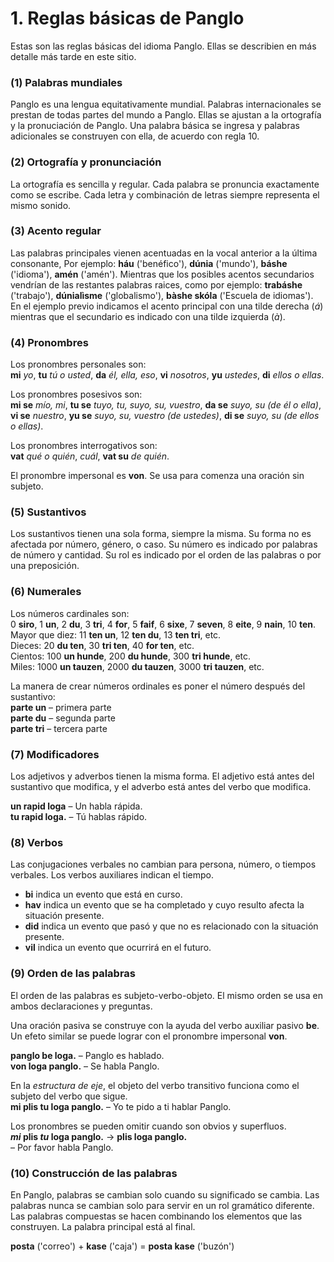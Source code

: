 
# 1. Reglas básicas de Panglo

Estas son las reglas básicas del idioma Panglo.
Ellas se describien en más detalle más tarde en este sitio.


### (1) Palabras mundiales

Panglo es una lengua equitativamente mundial.
Palabras internacionales se prestan de todas partes del mundo a Panglo.
Ellas se ajustan a la ortografía y la pronuciación de Panglo.
Una palabra básica se ingresa y palabras adicionales se construyen con ella, de acuerdo con regla 10.


### (2) Ortografía y pronunciación

La ortografía es sencilla y regular.
Cada palabra se pronuncia exactamente como se escribe.
Cada letra y combinación de letras siempre representa el mismo sonido.


### (3) Acento regular

Las palabras principales vienen acentuadas en la vocal anterior a la última consonante,  Por ejemplo:
**háu** ('benéfico'), **dúnia** ('mundo'), **báshe** ('idioma'), **amén** ('amén').
Mientras que los posibles acentos secundarios vendrían de las restantes palabras raices, como por ejemplo:
**trabáshe** ('trabajo'), **dúnialìsme** ('globalismo'), **bàshe skóla** ('Escuela de idiomas').
En el ejemplo previo indicamos el acento principal con una tilde derecha (*á*) mientras que el secundario es indicado con una tilde izquierda (*à*).


### (4) Pronombres

Los pronombres personales son:  
**mi** _yo_, **tu** _tú o usted_, **da** _él, ella, eso_,
**vi** _nosotros_, **yu** _ustedes_, **di** _ellos o ellas_.

Los pronombres posesivos son:  
**mi se** _mío, mi_, **tu se** _tuyo, tu, suyo, su, vuestro_, **da se** _suyo, su (de él o ella)_,
**vi se** _nuestro_, **yu se** _suyo, su, vuestro (de ustedes)_, **di se** _suyo, su (de ellos o ellas)_.

Los pronombres interrogativos son:  
**vat**
_qué o quién_, _cuál_,
**vat su**
_de quién_.

El pronombre impersonal es **von**.
Se usa para comenza una oración sin subjeto.


### (5) Sustantivos

Los sustantivos tienen una sola forma, siempre la misma.
Su forma no es afectada por número, género, o caso.
Su número es indicado por palabras de número y cantidad.
Su rol es indicado por el orden de las palabras o por una preposición.


### (6) Numerales

Los números cardinales son:  
0 **siro**, 1 **un**, 2 **du**, 3 **tri**, 4 **for**, 5 **faif**, 6 **sixe**,
7 **seven**, 8 **eite**, 9 **nain**, 10 **ten**.  
Mayor que diez: 11 **ten un**, 12 **ten du**, 13 **ten tri**, etc.  
Dieces: 20 **du ten**, 30 **tri ten**, 40 **for ten**, etc.  
Cientos: 100 **un hunde**, 200 **du hunde**, 300 **tri hunde**, etc.  
Miles: 1000 **un tauzen**, 2000 **du tauzen**, 3000 **tri tauzen**, etc.

La manera de crear números ordinales es poner el número después del sustantivo:  
**parte un**
– primera parte  
**parte du**
– segunda parte  
**parte tri**
– tercera parte


### (7) Modificadores

Los adjetivos y adverbos tienen la misma forma.
El adjetivo está antes del sustantivo que modifica,
y el adverbo está antes del verbo que modifica.

**un rapid loga**
– Un habla rápida.  
**tu rapid loga.**
– Tú hablas rápido.


### (8) Verbos

Las conjugaciones verbales no cambian para persona, número, o tiempos verbales.
Los verbos auxiliares indican el tiempo.

- **bi**
  indica un evento que está en curso.
- **hav**
  indica un evento que se ha completado y cuyo resulto afecta la situación presente.
- **did**
  indica un evento que pasó y que no es relacionado con la situación presente.
- **vil**
  indica un evento que ocurrirá en el futuro.


### (9) Orden de las palabras

El orden de las palabras es subjeto-verbo-objeto.
El mismo orden se usa en ambos declaraciones y preguntas.

Una oración pasiva se construye con la ayuda del verbo auxiliar pasivo
**be**.
Un efeto similar se puede lograr con el pronombre impersonal
**von**.

**panglo be loga.**
– Panglo es hablado.  
**von loga panglo.**
– Se habla Panglo.

En la _estructura de eje_, el objeto del verbo transitivo funciona como el subjeto del verbo que sigue.  
**mi plis tu loga panglo.**
– Yo te pido a ti hablar Panglo.

Los pronombres se pueden omitir cuando son obvios y superfluos.  
**_mi_ plis _tu_ loga panglo.**
→ **plis loga panglo.**  
– Por favor habla Panglo.


### (10) Construcción de las palabras

En Panglo, palabras se cambian solo cuando su significado se cambia.
Las palabras nunca se cambian solo para servir en un rol gramático diferente.
Las palabras compuestas se hacen combinando los elementos que las construyen.
La palabra principal está al final.

**posta**
('correo') +
**kase**
('caja') =
**posta kase**
('buzón')

